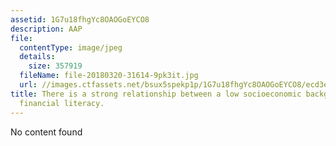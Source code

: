 ```yaml
---
assetid: 1G7u18fhgYc8OAOGoEYCO8
description: AAP
file:
  contentType: image/jpeg
  details:
    size: 357919
  fileName: file-20180320-31614-9pk3it.jpg
  url: //images.ctfassets.net/bsux5spekp1p/1G7u18fhgYc8OAOGoEYCO8/ecd3e2b15fc64da73236d0499080b85a/file-20180320-31614-9pk3it.jpg
title: There is a strong relationship between a low socioeconomic background and low
  financial literacy.
---
```

No content found
